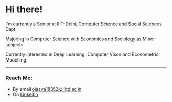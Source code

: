 # Hi there!

I'm currently a Senior at IIIT-Delhi, Computer Science and Social Sciences Dept.

Majoring in Computer Science with Economics and Sociology as Minor subjects.

Currently interested in Deep Learning, Computer Vison and Econometric Modelling.

---
### Reach Me:

- By email [ojasva18352@iiitd,ac.in](mailto:ojasva18352@iiitd.ac.in)
- On [LinkedIn](https://www.linkedin.com/in/ojasva-saxena-118473188/)
